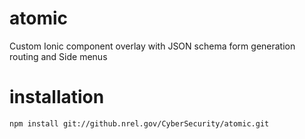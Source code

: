 # atomic
Custom Ionic component overlay with JSON schema form generation routing and Side menus

# installation
    npm install git://github.nrel.gov/CyberSecurity/atomic.git
